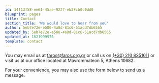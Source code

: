 ```yaml
---
id: 14f13f58-ee61-45ae-9227-eb38cb0c0dd0
blueprint: pages
title: Contact
section_title: 'We would love to hear from you'
author: 5eb7e72e-e580-4a8d-81c6-51acd7db6565
updated_by: 5eb7e72e-e580-4a8d-81c6-51acd7db6565
updated_at: 1621999976
template: contact
---
```

You may email us at [faros@faros.org.gr](mailto://faros@faros.org.gr) or call us on [(+30) 210 8251611](tel://+302108251611) or visit us at our office located at Mavrommateon 5, Athens 10682.

For your convenience, you may also use the form below to send us a message.